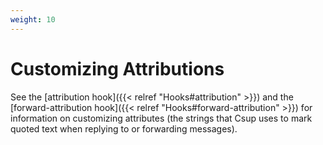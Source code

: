 ```yaml
---
weight: 10
---
```


# Customizing Attributions

See the [attribution hook]({{< relref "Hooks#attribution" >}})
and the [forward-attribution hook]({{< relref "Hooks#forward-attribution" >}})
for information on customizing attributes (the strings that Csup uses
to mark quoted text when replying to or forwarding messages).
